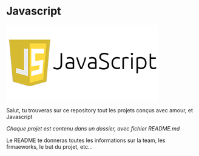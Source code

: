 <h1> Javascript </h1>

<img src="logo.png"></img>

<p> Salut, tu trouveras sur ce repository tout les projets conçus avec amour, et Javascript </p>

<p><em>Chaque projet est contenu dans un dossier, avec fichier README.md</em></p>

<p> Le README te donneras toutes les informations sur la team, les frmaeworks, le but du projet, etc... </p>


